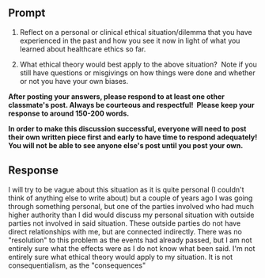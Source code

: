 ## Prompt
1. Reflect on a personal or clinical ethical situation/dilemma that you have experienced in the past and how you see it now in light of what you learned about healthcare ethics so far. 

2. What ethical theory would best apply to the above situation?  Note if you still have questions or misgivings on how things were done and whether or not you have your own biases.  

**After posting your answers, please respond to at least one other classmate's post. Always be courteous and respectful!  Please keep your response to around 150-200 words.**

**In order to make this discussion successful, everyone will need to post their own written piece first and early to have time to respond adequately! You will not be able to see anyone else's post until you post your own.**
## Response
I will try to be vague about this situation as it is quite personal (I couldn't think of anything else to write about) but a couple of years ago I was going through something personal, but one of the parties involved who had much higher authority than I did would discuss my personal situation with outside parties not involved in said situation. These outside parties do not have direct relationships with me, but are connected indirectly. There was no "resolution" to this problem as the events had already passed, but I am not entirely sure what the effects were as I do not know what been said. 
I'm not entirely sure what ethical theory would apply to my situation. It is not consequentialism, as the "consequences"
